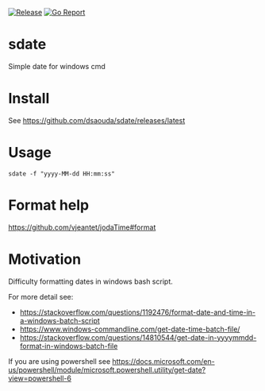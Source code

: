 [![Release](https://img.shields.io/github/v/release/dsaouda/sdate.svg?style=for-the-badge)](https://github.com/dsaouda/sdate/releases/latest)
[![Go Report](https://img.shields.io/badge/go%20report-A+-brightgreen.svg?style=for-the-badge)](https://goreportcard.com/report/github.com/dsaouda/sdate)

# sdate
Simple date for windows cmd

# Install
See https://github.com/dsaouda/sdate/releases/latest

# Usage
`sdate -f "yyyy-MM-dd HH:mm:ss"`

# Format help
https://github.com/vjeantet/jodaTime#format

# Motivation
Difficulty formatting dates in windows bash script.

For more detail see:
- https://stackoverflow.com/questions/1192476/format-date-and-time-in-a-windows-batch-script
- https://www.windows-commandline.com/get-date-time-batch-file/
- https://stackoverflow.com/questions/14810544/get-date-in-yyyymmdd-format-in-windows-batch-file

If you are using powershell see https://docs.microsoft.com/en-us/powershell/module/microsoft.powershell.utility/get-date?view=powershell-6
